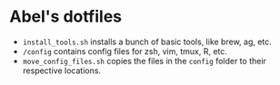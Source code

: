 # Abel's dotfiles

* `install_tools.sh` installs a bunch of basic tools, like brew, ag, etc.
* `/config` contains config files for zsh, vim, tmux, R, etc.
* `move_config_files.sh` copies the files in the `config` folder to their respective locations.
